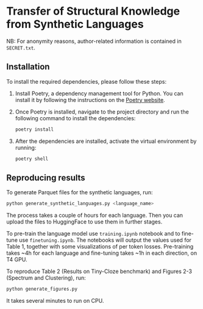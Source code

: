 # Transfer of Structural Knowledge from Synthetic Languages

NB: For anonymity reasons, author-related information is contained in `SECRET.txt`.

## Installation
To install the required dependencies, please follow these steps:

1. Install Poetry, a dependency management tool for Python. You can install it by following the instructions on the [Poetry website](https://python-poetry.org/docs/#installation).

2. Once Poetry is installed, navigate to the project directory and run the following command to install the dependencies:
   ```bash
   poetry install
   ```

3. After the dependencies are installed, activate the virtual environment by running:
   ```bash
   poetry shell
   ```

## Reproducing results

To generate Parquet files for the synthetic languages, run:
```bash
python generate_synthetic_languages.py <language_name>
```
The process takes a couple of hours for each language. Then you can upload the files to HuggingFace to use them in further stages.

To pre-train the language model use `training.ipynb` notebook and to fine-tune use `finetuning.ipynb`.
The notebooks will output the values used for Table 1, together with some visualizations of per token losses.
Pre-training takes ~4h for each language and fine-tuning takes ~1h in each direction, on T4 GPU.

To reproduce Table 2 (Results on Tiny-Cloze benchmark) and Figures 2-3 (Spectrum and Clustering), run:
```bash
python generate_figures.py
```
It takes several minutes to run on CPU.
